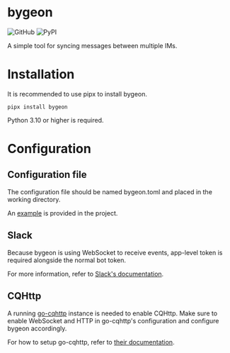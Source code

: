 # bygeon

![GitHub](https://img.shields.io/github/license/dummyx/bygeon)
![PyPI](https://img.shields.io/pypi/v/bygeon)

A simple tool for syncing messages between multiple IMs.

# Installation
It is recommended to use pipx to install bygeon.

```
pipx install bygeon
```

Python 3.10 or higher is required.

# Configuration

## Configuration file

The configuration file should be named bygeon.toml and placed in the working directory.

An [example](https://github.com/dummyx/bygeon/blob/main/bygeon.example.toml) is provided in the project.

## Slack

Because bygeon is using WebSocket to receive events, app-level token is required alongside the normal bot token.

For more information, refer to [Slack's documentation](https://api.slack.com/apis/connections/socket).

## CQHttp

A running [go-cqhttp](https://github.com/Mrs4s/go-cqhttp) instance is needed to enable CQHttp. Make sure to enable WebSocket and HTTP in go-cqhttp's configuration and configure bygeon accordingly.

For how to setup go-cqhttp, refer to [their documentation](https://docs.go-cqhttp.org).
